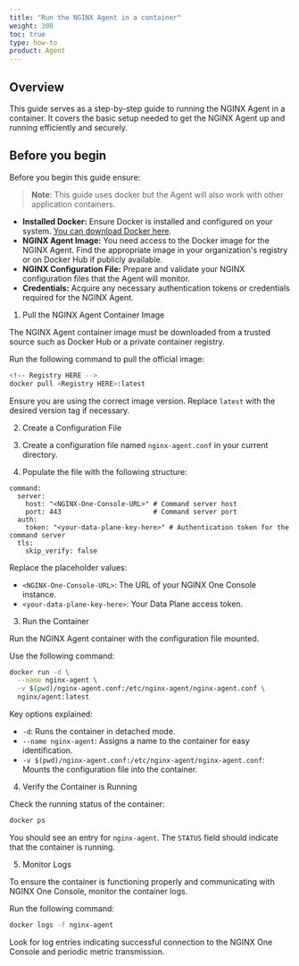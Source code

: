```yaml
---
title: "Run the NGINX Agent in a container"
weight: 300
toc: true
type: how-to
product: Agent
---
```


## Overview

This guide serves as a step-by-step guide to running the NGINX Agent in a container. It covers the basic setup needed to get the NGINX Agent up and running efficiently and securely.

## Before you begin

Before you begin this guide ensure:

> **Note**: This guide uses docker but the Agent will also work with other application containers.

- **Installed Docker:** Ensure Docker is installed and configured on your system. [You can download Docker here](https://www.docker.com/products/docker-desktop/).
- **NGINX Agent Image:** You need access to the Docker image for the NGINX Agent. Find the appropriate image in your organization's registry or on Docker Hub if publicly available.
- **NGINX Configuration File:** Prepare and validate your NGINX configuration files that the Agent will monitor.
- **Credentials:** Acquire any necessary authentication tokens or credentials required for the NGINX Agent.

1. Pull the NGINX Agent Container Image

The NGINX Agent container image must be downloaded from a trusted source such as Docker Hub or a private container registry.

Run the following command to pull the official image:

```bash
<!-- Registry HERE -->
docker pull <Registry HERE>:latest
```

Ensure you are using the correct image version. Replace `latest` with the desired version tag if necessary.


2. Create a Configuration File

1. Create a configuration file named `nginx-agent.conf` in your current directory.
2. Populate the file with the following structure:

```vim
command:
  server:
    host: "<NGINX-One-Console-URL>" # Command server host
    port: 443                       # Command server port
  auth:
    token: "<your-data-plane-key-here>" # Authentication token for the command server
  tls:
    skip_verify: false
```

Replace the placeholder values:

- `<NGINX-One-Console-URL>`: The URL of your NGINX One Console instance.
- `<your-data-plane-key-here>`: Your Data Plane access token.


3. Run the Container

Run the NGINX Agent container with the configuration file mounted.

Use the following command:

```bash
docker run -d \
  --name nginx-agent \
  -v $(pwd)/nginx-agent.conf:/etc/nginx-agent/nginx-agent.conf \
  nginx/agent:latest
```

Key options explained:

- `-d`: Runs the container in detached mode.
- `--name nginx-agent`: Assigns a name to the container for easy identification.
- `-v $(pwd)/nginx-agent.conf:/etc/nginx-agent/nginx-agent.conf`: Mounts the configuration file into the container.


4. Verify the Container is Running

Check the running status of the container:

```bash
docker ps
```

You should see an entry for `nginx-agent`. The `STATUS` field should indicate that the container is running.

5. Monitor Logs

To ensure the container is functioning properly and communicating with NGINX One Console, monitor the container logs.

Run the following command:

```bash
docker logs -f nginx-agent
```

Look for log entries indicating successful connection to the NGINX One Console and periodic metric transmission.
